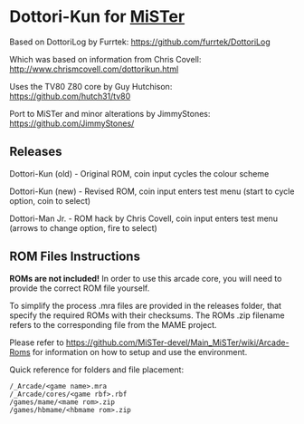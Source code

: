 # Dottori-Kun for [MiSTer](https://github.com/MiSTer-devel/Main_MiSTer/wiki)

Based on DottoriLog by Furrtek: https://github.com/furrtek/DottoriLog

Which was based on information from Chris Covell: http://www.chrismcovell.com/dottorikun.html

Uses the TV80 Z80 core by Guy Hutchison: https://github.com/hutch31/tv80

Port to MiSTer and minor alterations by JimmyStones: https://github.com/JimmyStones/

## Releases
Dottori-Kun (old) - Original ROM, coin input cycles the colour scheme

Dottori-Kun (new) - Revised ROM, coin input enters test menu (start to cycle option, coin to select)

Dottori-Man Jr. - ROM hack by Chris Covell, coin input enters test menu (arrows to change option, fire to select)

## ROM Files Instructions

**ROMs are not included!** In order to use this arcade core, you will need to provide the correct ROM file yourself.

To simplify the process .mra files are provided in the releases folder, that specify the required ROMs with their checksums. The ROMs .zip filename refers to the
corresponding file from the MAME project.

Please refer to https://github.com/MiSTer-devel/Main_MiSTer/wiki/Arcade-Roms for information on how to setup and use the environment.

Quick reference for folders and file placement:

```
/_Arcade/<game name>.mra
/_Arcade/cores/<game rbf>.rbf
/games/mame/<mame rom>.zip
/games/hbmame/<hbmame rom>.zip
```